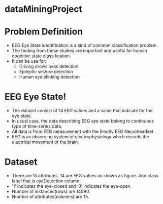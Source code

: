 # dataMiningProject 

# Problem Definition
  - EEG Eye State identification is a kind of common classification problem.
  - The finding from these studies are important and useful for  human cognitive state classification. 
  - It can be use for:
    - Driving drowsiness detection
    - Epileptic seizure detection
    - Human eye blinking detection

# EEG Eye State!
  - The dataset consist of 14 EEG values and a value that indicate for the eye state. 
  - In usual case, the data describing EEG eye state belong to continuous type of time-series data.
  - All data is from EEG measurement with the Emotiv EEG Neuroheadset. 
  - EEG is an observing system of electrophysiology which records the electrical movement of the brain. 
  
# Dataset
  - There are 15 attributes. 14 are EEG values as shown as figure. And class label that is eyeDetection column. 
  - ‘1’ indicates the eye-closed and ‘0’ indicates the eye-open. 
  - Number of instances(rows) are 14980.
  - Number of attributes(columns) are 15. 
    
    
